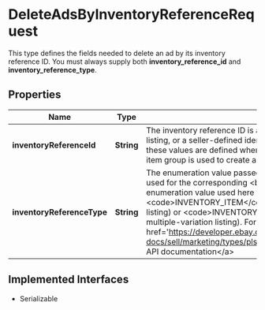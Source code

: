 

# DeleteAdsByInventoryReferenceRequest

This type defines the fields needed to delete an ad by its inventory reference ID.  You must always supply both <b>inventory_reference_id</b> and <b>inventory_reference_type</b>.
## Properties

Name | Type | Description | Notes
------------ | ------------- | ------------- | -------------
**inventoryReferenceId** | **String** | The inventory reference ID is a seller-defined SKU value for a single-item listing, or a seller-defined identifier for an inventory item group. Both of these values are defined when using the Inventory API, and an inventory item group is used to create a multiple-variation listing. |  [optional]
**inventoryReferenceType** | **String** | The enumeration value passed into this field indicates the type of value used for the corresponding &lt;b&gt;inventoryReferenceId&lt;/b&gt; value. The enumeration value used here will either be &lt;code&gt;INVENTORY_ITEM&lt;/code&gt; (to delete the ad for a single SKU listing) or &lt;code&gt;INVENTORY_ITEM_GROUP&lt;/code&gt; (to delete the ad for a multiple-variation listing). For implementation help, refer to &lt;a href&#x3D;&#39;https://developer.ebay.com/api-docs/sell/marketing/types/pls:InventoryReferenceTypeEnum&#39;&gt;eBay API documentation&lt;/a&gt; |  [optional]


## Implemented Interfaces

* Serializable


